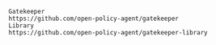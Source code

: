     Gatekeeper  
    https://github.com/open-policy-agent/gatekeeper
    Library  
    https://github.com/open-policy-agent/gatekeeper-library
